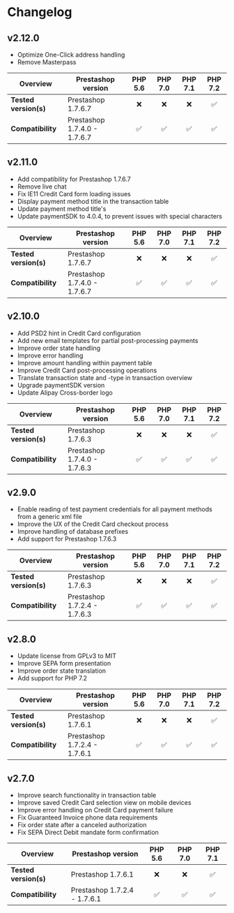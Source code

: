 # Changelog

## v2.12.0

*   Optimize One-Click address handling
*   Remove Masterpass

| Overview              | Prestashop version            | PHP 5.6   | PHP 7.0   | PHP 7.1 | PHP 7.2 |  
|-----------------------|-------------------------------|:---------:|:---------:|:-------:|:-------:|  
| **Tested version(s)** | Prestashop 1.7.6.7            | :x:       | :x:       | :x:     | &#9989; |  
| **Compatibility**     | Prestashop 1.7.4.0 - 1.7.6.7  | &#9989;   | &#9989;   | &#9989; | &#9989; | 

## v2.11.0

*   Add compatibility for Prestashop 1.7.6.7
*   Remove live chat
*   Fix IE11 Credit Card form loading issues
*   Display payment method title in the transaction table
*   Update payment method title's
*   Update paymentSDK to 4.0.4, to prevent issues with special characters

| Overview              | Prestashop version            | PHP 5.6   | PHP 7.0   | PHP 7.1 | PHP 7.2 |  
|-----------------------|-------------------------------|:---------:|:---------:|:-------:|:-------:|  
| **Tested version(s)** | Prestashop 1.7.6.7            | :x:       | :x:       | :x:     | &#9989; |  
| **Compatibility**     | Prestashop 1.7.4.0 - 1.7.6.7  | &#9989;   | &#9989;   | &#9989; | &#9989; | 

## v2.10.0

*   Add PSD2 hint in Credit Card configuration  
*   Add new email templates for partial post-processing payments  
*   Improve order state handling  
*   Improve error handling  
*   Improve amount handling within payment table  
*   Improve Credit Card post-processing operations  
*   Translate transaction state and -type in transaction overview  
*   Upgrade paymentSDK version  
*   Update Alipay Cross-border logo  

| Overview              | Prestashop version            | PHP 5.6   | PHP 7.0   | PHP 7.1 | PHP 7.2 |  
|-----------------------|-------------------------------|:---------:|:---------:|:-------:|:-------:|  
| **Tested version(s)** | Prestashop 1.7.6.3            | :x:       | :x:       | :x:     | &#9989; |  
| **Compatibility**     | Prestashop 1.7.4.0 - 1.7.6.3  | &#9989;   | &#9989;   | &#9989; | &#9989; |  


## v2.9.0

*   Enable reading of test payment credentials for all payment methods from a generic xml file
*   Improve the UX of the Credit Card checkout process
*   Improve handling of database prefixes
*   Add support for Prestashop 1.7.6.3

| Overview              | Prestashop version            | PHP 5.6   | PHP 7.0   | PHP 7.1 | PHP 7.2 |  
|-----------------------|-------------------------------|:---------:|:---------:|:-------:|:-------:|  
| **Tested version(s)** | Prestashop 1.7.6.3            | :x:       | :x:       | :x:     | &#9989; |  
| **Compatibility**     | Prestashop 1.7.2.4 - 1.7.6.3  | &#9989;   | &#9989;   | &#9989; | &#9989; |  

## v2.8.0

*   Update license from GPLv3 to MIT
*   Improve SEPA form presentation
*   Improve order state translation
*   Add support for PHP 7.2

| Overview              | Prestashop version            | PHP 5.6   | PHP 7.0   | PHP 7.1 | PHP 7.2 |
|-----------------------|-------------------------------|:---------:|:---------:|:-------:|:-------:|
| **Tested version(s)** | Prestashop 1.7.6.1            | :x:       | :x:       | :x:     | &#9989; |
| **Compatibility**     | Prestashop 1.7.2.4 - 1.7.6.1  | &#9989;   | &#9989;   | &#9989; | &#9989; |

## v2.7.0

*   Improve search functionality in transaction table  
*   Improve saved Credit Card selection view on mobile devices  
*   Improve error handling on Credit Card payment failure  
*   Fix Guaranteed Invoice phone data requirements  
*   Fix order state after a canceled authorization  
*   Fix SEPA Direct Debit mandate form confirmation  

|  Overview             | Prestashop version            | PHP 5.6   | PHP 7.0   | PHP 7.1 |  
|-----------------------|-------------------------------|:---------:|:---------:|:-------:|  
| **Tested version(s)** | Prestashop 1.7.6.1            | :x:       | :x:       | &#9989; |  
| **Compatibility**     | Prestashop 1.7.2.4 - 1.7.6.1  | &#9989;   | &#9989;   | &#9989; |  
